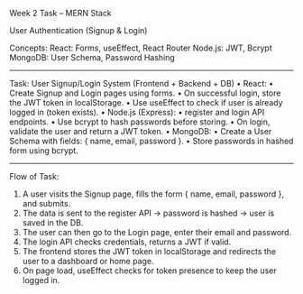 Week 2 Task – MERN Stack

User Authentication (Signup & Login)

Concepts:
React: Forms, useEffect, React Router
Node.js: JWT, Bcrypt
MongoDB: User Schema, Password Hashing
________________________________________
Task:
User Signup/Login System (Frontend + Backend + DB)
•	React:
• Create Signup and Login pages using forms.
• On successful login, store the JWT token in localStorage.
• Use useEffect to check if user is already logged in (token exists).
•	Node.js (Express):
• register and login API endpoints.
• Use bcrypt to hash passwords before storing.
• On login, validate the user and return a JWT token.
•	MongoDB:
• Create a User Schema with fields: { name, email, password }.
• Store passwords in hashed form using bcrypt.
________________________________________
Flow of Task:
1.	A user visits the Signup page, fills the form { name, email, password }, and submits.
2.	The data is sent to the register API → password is hashed → user is saved in the DB.
3.	The user can then go to the Login page, enter their email and password.
4.	The login API checks credentials, returns a JWT if valid.
5.	The frontend stores the JWT token in localStorage and redirects the user to a dashboard or home page.
6.	On page load, useEffect checks for token presence to keep the user logged in.


